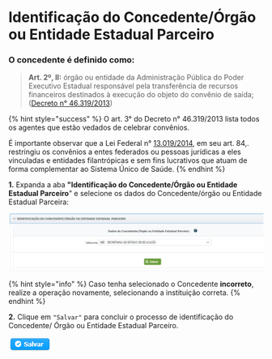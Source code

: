 # Identificação do Concedente/Órgão ou Entidade Estadual Parceiro

### O concedente é definido como:

> &#x20;**Art. 2º, II:** órgão ou entidade da Administração Pública do Poder Executivo Estadual responsável pela transferência de recursos financeiros destinados à execução do objeto do convênio de saída; ([Decreto n° 46.319/2013](https://www.almg.gov.br/consulte/legislacao/completa/completa.html?num=46319\&ano=2013\&tipo=DEC))

{% hint style="success" %}
O art. 3° do Decreto n° 46.319/2013 lista todos os agentes que estão vedados de celebrar convênios.

É importante observar que a Lei Federal n° [13.019/2014](http://www.planalto.gov.br/ccivil\_03/\_ato2011-2014/2014/lei/l13019.htm), em seu art. 84,. restringiu os convênios a entes federados ou pessoas jurídicas a eles vinculadas e entidades filantrópicas e sem fins lucrativos que atuam de forma complementar ao Sistema Único de Saúde.
{% endhint %}

**1.** Expanda a aba **"Identificação do Concedente/Órgão ou Entidade Estadual Parceiro**" e selecione os dados do Concedente/órgão ou Entidade Estadual Parceira:

![](<../../../.gitbook/assets/image (258).png>)

{% hint style="info" %}
Caso tenha selecionado o Concedente **incorreto**, realize a operação novamente, selecionando a instituição correta.
{% endhint %}

**2.** Clique em `"Salvar"` para concluir o processo de identificação do Concedente/ Órgão ou Entidade Estadual Parceiro.

![](../../../.gitbook/assets/salvar.png)
